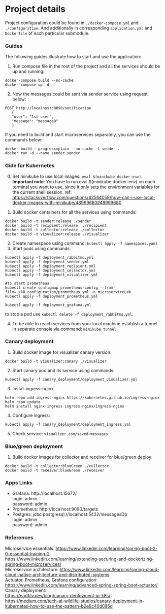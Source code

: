 # Project details
Project configuration could be found in `./docker-compose.yml` and `./configuration`. And additionally in corresponding
`application.yml` and `Dockerfile` of each particular submodule.

### Guides
The following guides illustrate how to start and use the application:
1. Run compose file in the root of the project and all the services should be up and running:
```
docker-compose build --no-cache
docker-compose up -d
```
2. Now the messages could be sent via sender service using request below:
```
POST http://localhost:8090/notification
   {
   "user": "1st user",
   "message": "message8"
   }
```

If you need to build and start microservices separately, you can use the commands below:
```
docker build --progress=plain --no-cache -t sender .
docker run -d --name sender sender
```

### Gide for Kubernetes
0. Set minikube to use local images: `eval $(minikube docker-env)`. 
**Important note**: You have to run eval $(minikube docker-env) on each terminal you want to use, since it only sets the environment variables for the current shell session.
ref: https://stackoverflow.com/questions/42564058/how-can-i-use-local-docker-images-with-minikube/48999680#48999680

1. Build docker containers for all the services using commands:
```
docker build -t sender:release ./sender
docker build -t recipient:release  ./recipient
docker build -t collector:release ./collector
docker build -t visualizer:release ./visualizer
```
2. Create namespace using command: `kubectl apply -f namespaces.yaml`
3. Start pods using commands: 
```
kubectl apply -f deployment_rabbitmq.yml
kubectl apply -f deployment_sender.yml
kubectl apply -f deployment_recipient.yml
kubectl apply -f deployment_collector.yml
kubectl apply -f deployment_visualizer.yml

#to start prometheus
kubectl create configmap prometheus-config --from-file=./k8_configuration/prometheus.yml -n microserviceLab 
kubectl apply -f deployment_prometheus.yml

kubectl apply -f deployment_grafana.yml
```
to stop a pod use `kubectl delete -f deployment_rabbitmq.yml`.

4. To be able to reach services from your local machine establish a tunnel in separate console via command: `minikube tunnel`

### Canary deployment
1. Build docker image for visualizer canary version:
```
docker build -t visualizer:canary ./visualizer
```
2. Start canary pod and its service using commands:
```
kubectl apply -f canary_deployment/deployment_visualizer.yml
```
3. Install ingress-nginx
```
helm repo add ingress-nginx https://kubernetes.github.io/ingress-nginx
helm repo update
helm install nginx-ingress ingress-nginx/ingress-nginx
```
4. Configure ingress:
```
kubectl apply -f canary_deployment/deployment_ingress.yml
```
5. Check service: `visualizer.com/saved-messages` 


### Blue/green deployment
1. Build docker images for collector and receiver for blue/green deploy:
```
docker build -t collector:blueGreen ./collector
docker build -t receiver:blueGreen ./receiver
```

### Apps Links
- Grafana: http://localhost:15672/    
    login: admin   
    password: admin
- Prometheus: http://localhost:9090/targets
- Postgres: jdbc:postgresql://localhost:5432/messagesDb    
    login: admin    
    password: admin

### References
Microservice essentials:
https://www.linkedin.com/learning/spring-boot-2-0-essential-training-2    
https://www.linkedin.com/learning/extending-securing-and-dockerizing-spring-boot-microservices/    
Microservice architecture: https://www.linkedin.com/learning/spring-cloud-cloud-native-architecture-and-distributed-systems    
Actuator, Prometheus, Grafana configuration: https://www.linkedin.com/learning/advanced-spring-spring-boot-actuator/     
Canary deployment:   
https://earthly.dev/blog/canary-deployment-in-k8s/    
https://medium.com/tech-at-wildlife-studios/canary-deployment-in-kubernetes-how-to-use-the-pattern-b2e9c40d085d     